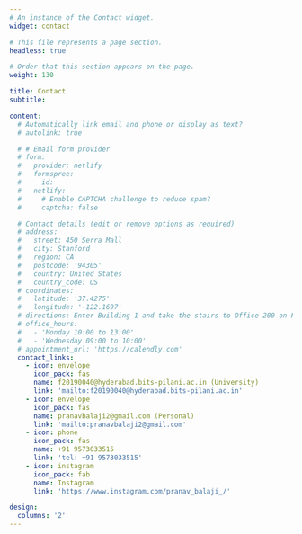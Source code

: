 ```yaml
---
# An instance of the Contact widget.
widget: contact

# This file represents a page section.
headless: true

# Order that this section appears on the page.
weight: 130

title: Contact
subtitle:

content:
  # Automatically link email and phone or display as text?
  # autolink: true

  # # Email form provider
  # form:
  #   provider: netlify
  #   formspree:
  #     id:
  #   netlify:
  #     # Enable CAPTCHA challenge to reduce spam?
  #     captcha: false

  # Contact details (edit or remove options as required)
  # address:
  #   street: 450 Serra Mall
  #   city: Stanford
  #   region: CA
  #   postcode: '94305'
  #   country: United States
  #   country_code: US
  # coordinates:
  #   latitude: '37.4275'
  #   longitude: '-122.1697'
  # directions: Enter Building 1 and take the stairs to Office 200 on Floor 2
  # office_hours:
  #   - 'Monday 10:00 to 13:00'
  #   - 'Wednesday 09:00 to 10:00'
  # appointment_url: 'https://calendly.com'
  contact_links:
    - icon: envelope
      icon_pack: fas
      name: f20190040@hyderabad.bits-pilani.ac.in (University)
      link: 'mailto:f20190040@hyderabad.bits-pilani.ac.in'
    - icon: envelope
      icon_pack: fas
      name: pranavbalaji2@gmail.com (Personal)
      link: 'mailto:pranavbalaji2@gmail.com'
    - icon: phone
      icon_pack: fas
      name: +91 9573033515
      link: 'tel: +91 9573033515'
    - icon: instagram
      icon_pack: fab
      name: Instagram
      link: 'https://www.instagram.com/pranav_balaji_/'

design:
  columns: '2'
---
```

